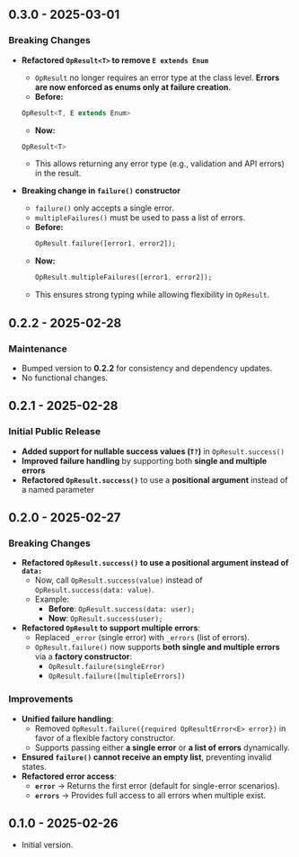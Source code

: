 ## 0.3.0 - 2025-03-01
### Breaking Changes
- **Refactored `OpResult<T>` to remove `E extends Enum`**
  - `OpResult` no longer requires an error type at the class level. **Errors are now enforced as enums only at failure creation.**
  - **Before:**
   ```dart 
  OpResult<T, E extends Enum>
  ```
  - **Now:** 
  ```dart 
  OpResult<T>
  ```
  - This allows returning any error type (e.g., validation and API errors) in the result.

- **Breaking change in `failure()` constructor**
  - `failure()` only accepts a single error. 
  - `multipleFailures()` must be used to pass a list of errors.
  - **Before:**
    ```dart
    OpResult.failure([error1, error2]); 
    ```
  - **Now:**
    ```dart
    OpResult.multipleFailures([error1, error2]); 
    ```
  - This ensures strong typing while allowing flexibility in `OpResult`.


## 0.2.2 - 2025-02-28
### Maintenance
- Bumped version to **0.2.2** for consistency and dependency updates.
- No functional changes.
 
## 0.2.1 - 2025-02-28
### Initial Public Release
- **Added support for nullable success values (`T?`)** in `OpResult.success()`
- **Improved failure handling** by supporting both **single and multiple errors**
- **Refactored `OpResult.success()`** to use a **positional argument** instead of a named parameter

## 0.2.0 - 2025-02-27
### Breaking Changes
- **Refactored `OpResult.success()` to use a positional argument instead of `data:`**
  - Now, call `OpResult.success(value)` instead of `OpResult.success(data: value)`.
  - Example:
    - **Before**: `OpResult.success(data: user);`
    - **Now**: `OpResult.success(user);`
- **Refactored `OpResult` to support multiple errors**:
  - Replaced `_error` (single error) with `_errors` (list of errors).
  - `OpResult.failure()` now supports **both single and multiple errors** via a **factory constructor**:
    - `OpResult.failure(singleError)`
    - `OpResult.failure([multipleErrors])`

### Improvements
- **Unified failure handling**:
  - Removed `OpResult.failure({required OpResultError<E> error})` in favor of a flexible factory constructor.
  - Supports passing either **a single error** or **a list of errors** dynamically.
- **Ensured `failure()` cannot receive an empty list**, preventing invalid states.
- **Refactored error access**:
  - **`error`** → Returns the first error (default for single-error scenarios).
  - **`errors`** → Provides full access to all errors when multiple exist.

## 0.1.0 - 2025-02-26
- Initial version.
